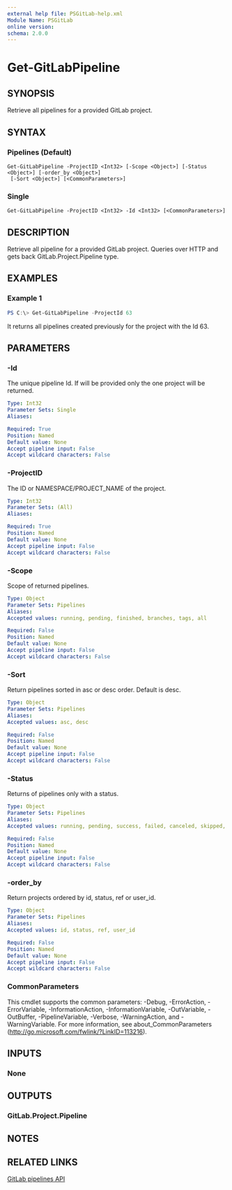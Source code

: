 ```yaml
---
external help file: PSGitLab-help.xml
Module Name: PSGitLab
online version:
schema: 2.0.0
---
```


# Get-GitLabPipeline

## SYNOPSIS
Retrieve all pipelines for a provided GitLab project.

## SYNTAX

### Pipelines (Default)
```
Get-GitLabPipeline -ProjectID <Int32> [-Scope <Object>] [-Status <Object>] [-order_by <Object>]
 [-Sort <Object>] [<CommonParameters>]
```

### Single
```
Get-GitLabPipeline -ProjectID <Int32> -Id <Int32> [<CommonParameters>]
```

## DESCRIPTION
Retrieve all pipeline for a provided GitLab project.
Queries over HTTP and gets back GitLab.Project.Pipeline type.

## EXAMPLES

### Example 1
```powershell
PS C:\> Get-GitLabPipeline -ProjectId 63
```

It returns all pipelines created previously for the project with the Id 63.

## PARAMETERS

### -Id
The unique pipeline Id. If will be provided only the one project will be returned.

```yaml
Type: Int32
Parameter Sets: Single
Aliases:

Required: True
Position: Named
Default value: None
Accept pipeline input: False
Accept wildcard characters: False
```

### -ProjectID
The ID or NAMESPACE/PROJECT_NAME of the project.


```yaml
Type: Int32
Parameter Sets: (All)
Aliases:

Required: True
Position: Named
Default value: None
Accept pipeline input: False
Accept wildcard characters: False
```

### -Scope
Scope of returned pipelines.

```yaml
Type: Object
Parameter Sets: Pipelines
Aliases:
Accepted values: running, pending, finished, branches, tags, all

Required: False
Position: Named
Default value: None
Accept pipeline input: False
Accept wildcard characters: False
```

### -Sort
Return pipelines sorted in asc or desc order.
Default is desc.

```yaml
Type: Object
Parameter Sets: Pipelines
Aliases:
Accepted values: asc, desc

Required: False
Position: Named
Default value: None
Accept pipeline input: False
Accept wildcard characters: False
```

### -Status
Returns of pipelines only with a status.

```yaml
Type: Object
Parameter Sets: Pipelines
Aliases:
Accepted values: running, pending, success, failed, canceled, skipped, all

Required: False
Position: Named
Default value: None
Accept pipeline input: False
Accept wildcard characters: False
```

### -order_by
Return projects ordered by id, status, ref or user_id.

```yaml
Type: Object
Parameter Sets: Pipelines
Aliases:
Accepted values: id, status, ref, user_id

Required: False
Position: Named
Default value: None
Accept pipeline input: False
Accept wildcard characters: False
```

### CommonParameters
This cmdlet supports the common parameters: -Debug, -ErrorAction, -ErrorVariable, -InformationAction, -InformationVariable, -OutVariable, -OutBuffer, -PipelineVariable, -Verbose, -WarningAction, and -WarningVariable.
For more information, see about_CommonParameters (http://go.microsoft.com/fwlink/?LinkID=113216).

## INPUTS

### None


## OUTPUTS

### GitLab.Project.Pipeline


## NOTES

## RELATED LINKS
[GitLab pipelines API](https://docs.gitlab.com/ee/api/pipelines.html)
